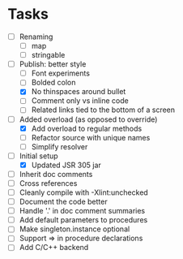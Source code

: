 # Tasks
  
- [ ] Renaming
  - [ ] map
  - [ ] stringable
- [ ] Publish: better style
  - [ ] Font experiments
  - [ ] Bolded colon
  - [x] No thinspaces around bullet
  - [ ] Comment only vs inline code
  - [ ] Related links tied to the bottom of a screen
- [ ] Added overload (as opposed to override)
  - [x] Add overload to regular methods
  - [ ] Refactor source with unique names
  - [ ] Simplify resolver
- [ ] Initial setup
  - [x] Updated JSR 305 jar
- [ ] Inherit doc comments
- [ ] Cross references
- [ ] Cleanly compile with -Xlint:unchecked
- [ ] Document the code better
- [ ] Handle '.' in doc comment summaries
- [ ] Add default parameters to procedures
- [ ] Make singleton.instance optional
- [ ] Support => in procedure declarations
- [ ] Add C/C++ backend
